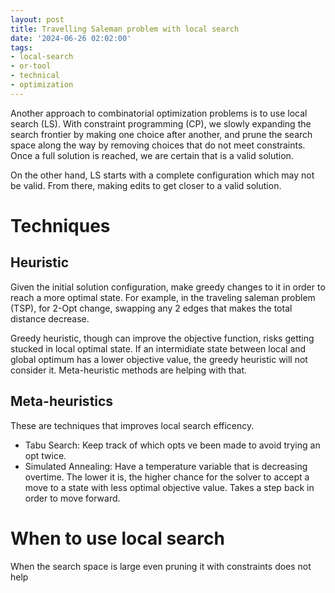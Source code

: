 ```yaml
---
layout: post
title: Travelling Saleman problem with local search
date: '2024-06-26 02:02:00'
tags:
- local-search
- or-tool
- technical
- optimization
---
```


Another approach to combinatorial optimization problems is to use local search (LS). With constraint programming (CP), we slowly expanding the search frontier by making one choice after another, and prune the search space along the way by removing choices that do not meet constraints. Once a full solution is reached, we are certain that is a valid solution. 

On the other hand, LS starts with a complete configuration which may not be valid. From there, making edits to get closer to a valid solution. 

# Techniques 

## Heuristic 

Given the initial solution configuration, make greedy changes to it in order to reach a more optimal state. For example, in the traveling saleman problem (TSP), for 2-Opt change, swapping any 2 edges that makes the total distance decrease. 

Greedy heuristic, though can improve the objective function, risks getting stucked in local optimal state. If an intermidiate state between local and global optimum has a lower objective value, the greedy heuristic will not consider it. Meta-heuristic methods are helping with that. 

## Meta-heuristics

These are techniques that improves local search efficency. 

- Tabu Search: Keep track of which opts ve been made to avoid trying an opt twice. 
- Simulated Annealing: Have a temperature variable that is decreasing overtime. The lower it is, the higher chance for the solver to accept a move to a state with less optimal objective value. Takes a step back in order to move forward. 

# When to use local search

When the search space is large even pruning it with constraints does not help